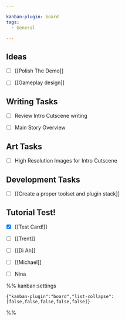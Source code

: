 ```yaml
---

kanban-plugin: board
tags:
  - General

---
```


## Ideas

- [ ] [[Polish The Demo]]
- [ ] [[Gameplay design]]


## Writing Tasks

- [ ] Review Intro Cutscene writing
- [ ] Main Story Overview


## Art Tasks

- [ ] High Resolution Images for Intro Cutscene


## Development Tasks

- [ ] [[Create a proper toolset and plugin stack]]


## Tutorial Test!

- [x] [[Test Card!]]
- [ ] [[Trent]]
- [ ] [[Di Ah]]
- [ ] [[Michael]]
- [ ] Nina




%% kanban:settings
```
{"kanban-plugin":"board","list-collapse":[false,false,false,false,false]}
```
%%